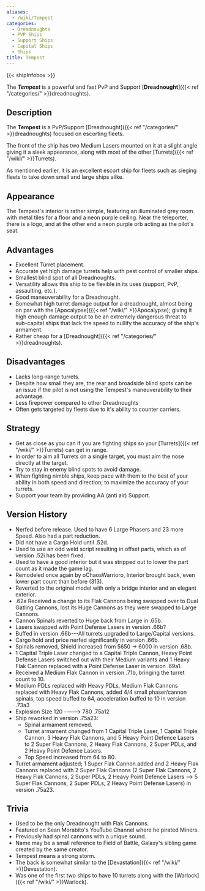 ```yaml
---
aliases:
  - /wiki/Tempest
categories:
  - Dreadnoughts
  - PVP Ships
  - Support Ships
  - Capital Ships
  - Ships
title: Tempest
---
```


{{< shipInfobox >}}

The **_Tempest_** is a powerful and fast PvP and Support [**Dreadnought**]({{< ref "/categories/" >}}dreadnoughts).

## Description

The **Tempest** is a PvP/Support [Dreadnought]({{< ref "/categories/" >}}dreadnoughts) focused on escorting fleets.

The front of the ship has two Medium Lasers mounted on it at a slight angle giving it a sleek appearance, along with most of the other [Turrets]({{< ref "/wiki/" >}}Turrets).

As mentioned earlier, it is an excellent escort ship for fleets such as sieging fleets to take down small and large ships alike.

## Appearance

The Tempest's interior is rather simple, featuring an illuminated grey room with metal tiles for a floor and a neon purple ceiling. Near the teleporter, there is a logo, and at the other end a neon purple orb acting as the pilot's seat.

## Advantages

- Excellent Turret placement.
- Accurate yet high damage turrets help with pest control of smaller ships.
- Smallest blind spot of all Dreadnoughts.
- Versatility allows this ship to be flexible in its uses (support, PvP, assaulting, etc.).
- Good maneuverability for a Dreadnought.
- Somewhat high turret damage output for a dreadnought, almost being on par with the [Apocalypse]({{< ref "/wiki/" >}}Apocalypse); giving it high enough damage output to be an extremely dangerous threat to sub-capital ships that lack the speed to nullify the accuracy of the ship's armament.
- Rather cheap for a [Dreadnought]({{< ref "/categories/" >}}dreadnoughts).

## Disadvantages

- Lacks long-range turrets.
- Despite how small they are, the rear and broadside blind spots can be an issue if the pilot is not using the Tempest's maneuverability to their advantage.
- Less firepower compared to other Dreadnoughts
- Often gets targeted by fleets due to it's ability to counter carriers.

## Strategy

- Get as close as you can if you are fighting ships so your [Turrets]({{< ref "/wiki/" >}}Turrets) can get in range.
- In order to aim all Turrets on a single target, you must aim the nose directly at the target.
- Try to stay in enemy blind spots to avoid damage.
- When fighting nimble ships, keep pace with them to the best of your ability in both speed and direction; to maximize the accuracy of your turrets.
- Support your team by providing AA (anti air) Support.

## Version History

- Nerfed before release. Used to have 6 Large Phasers and 23 more Speed. Also had a part reduction.
- Did not have a Cargo Hold until .52d.
- Used to use an odd weld script resulting in offset parts, which as of version .52i has been fixed.
- Used to have a good interior but it was stripped out to lower the part count as it made the game lag.
- Remodeled once again by oChaosWarrioro, Interior brought back, even lower part count than before (313).
- Reverted to the original model with only a bridge interior and an elegant exterior.
- .62a Received a change to its Flak Cannons being swapped over to Dual Gatling Cannons, lost its Huge Cannons as they were swapped to Large Cannons.
- Cannon Spinals reverted to Huge back from Large in .65b.
- Lasers swapped with Point Defense Lasers in version .66b?
- Buffed in version .66b---All turrets upgraded to Large/Capital versions.
- Cargo hold and price nerfed significantly in version .66b.
- Spinals removed, Shield increased from 5650 -> 6000 in version .68b.
- 1 Capital Triple Laser changed to a Capital Triple Cannon, Heavy Point Defense Lasers switched out with their Medium variants and 1 Heavy Flak Cannon replaced with a Point Defense Laser in version .69a1.
- Received a Medium Flak Cannon in version .71b, bringing the turret count to 10.
- Medium PDLs replaced with Heavy PDLs, Medium Flak Cannons replaced with Heavy Flak Cannons, added 4/4 small phaser/cannon spinals, top speed buffed to 64, acceleration buffed to 10 in version .73a3
- Explosion Size 120 ----> 780 .75a12
- Ship reworked in version .75a23:
  - Spinal armament removed.
  - Turret armament changed from 1 Capital Triple Laser, 1 Capital Triple Cannon, 3 Heavy Flak Cannons, and 5 Heavy Point Defence Lasers to 2 Super Flak Cannons, 2 Heavy Flak Cannons, 2 Super PDLs, and 2 Heavy Point Defence Lasers.
  - Top Speed increased from 64 to 80.
- Turret armament adjusted; 1 Super Flak Cannon added and 2 Heavy Flak Cannons replaced with 2 Super Flak Cannons (2 Super Flak Cannons, 2 Heavy Flak Cannons, 2 Super PDLs, 2 Heavy Point Defence Lasers --> 5 Super Flak Cannons, 2 Super PDLs, 2 Heavy Point Defense Lasers) in version .75a23.

## Trivia

- Used to be the only Dreadnought with Flak Cannons.
- Featured on Sean Morabito's YouTube Channel where he pirated Miners.
- Previously had spinal cannons with a unique sound.
- Name may be a small reference to Field of Battle, Galaxy's sibling game created by the same creator.
- Tempest means a strong storm.
- The back is somewhat similar to the [Devastation]({{< ref "/wiki/" >}}Devestation).
- Was one of the first two ships to have 10 turrets along with the [Warlock]({{< ref "/wiki/" >}}Warlock).
